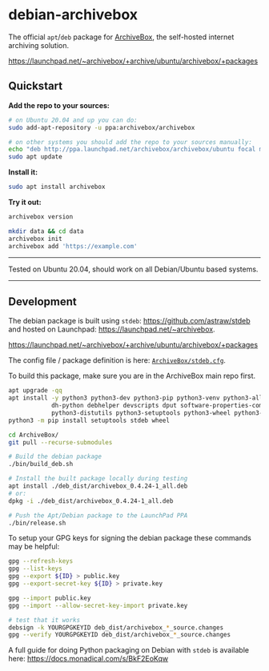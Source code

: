 # debian-archivebox

The official `apt`/`deb` package for [ArchiveBox](https://github.com/ArchiveBox/ArchiveBox), the self-hosted internet archiving solution.

https://launchpad.net/~archivebox/+archive/ubuntu/archivebox/+packages

## Quickstart

**Add the repo to your sources:**
```bash
# on Ubuntu 20.04 and up you can do:
sudo add-apt-repository -u ppa:archivebox/archivebox

# on other systems you should add the repo to your sources manually:
echo "deb http://ppa.launchpad.net/archivebox/archivebox/ubuntu focal main" >> /etc/apt/sources.list
sudo apt update
```

**Install it:**
```bash
sudo apt install archivebox
```

**Try it out:**
```bash
archivebox version

mkdir data && cd data
archivebox init
archivebox add 'https://example.com'
```
---

Tested on Ubuntu 20.04, should work on all Debian/Ubuntu based systems.

---

## Development

The debian package is built using `stdeb`: https://github.com/astraw/stdeb and hosted on Launchpad: https://launchpad.net/~archivebox.

https://launchpad.net/~archivebox/+archive/ubuntu/archivebox/+packages

The config file / package definition is here: [`ArchiveBox/stdeb.cfg`](https://github.com/ArchiveBox/ArchiveBox/blob/master/stdeb.cfg).

To build this package, make sure you are in the ArchiveBox main repo first.

```bash
apt upgrade -qq
apt install -y python3 python3-dev python3-pip python3-venv python3-all python-all \
            dh-python debhelper devscripts dput software-properties-common \
            python3-distutils python3-setuptools python3-wheel python3-stdeb jq
python3 -m pip install setuptools stdeb wheel

cd ArchiveBox/
git pull --recurse-submodules

# Build the debian package
./bin/build_deb.sh

# Install the built package locally during testing
apt install ./deb_dist/archivebox_0.4.24-1_all.deb
# or:
dpkg -i ./deb_dist/archivebox_0.4.24-1_all.deb

# Push the Apt/Debian package to the LaunchPad PPA
./bin/release.sh
```


To setup your GPG keys for signing the debian package these commands may be helpful:
```bash
gpg --refresh-keys
gpg --list-keys
gpg --export ${ID} > public.key
gpg --export-secret-key ${ID} > private.key

gpg --import public.key
gpg --import --allow-secret-key-import private.key

# test that it works
debsign -k YOURGPGKEYID deb_dist/archivebox_*_source.changes
gpg --verify YOURGPGKEYID deb_dist/archivebox_*_source.changes
```

A full guide for doing Python packaging on Debian with `stdeb` is available here: https://docs.monadical.com/s/BkF2EoKqw

